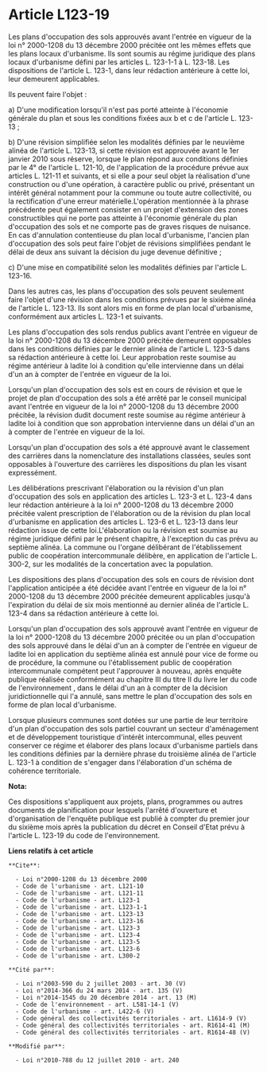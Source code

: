 # Article L123-19

Les plans d'occupation des sols approuvés avant l'entrée en vigueur de la loi n° 2000-1208 du 13 décembre 2000 précitée ont
les mêmes effets que les plans locaux d'urbanisme. Ils sont soumis au régime juridique des plans locaux d'urbanisme défini
par les articles L. 123-1-1 à L. 123-18. Les dispositions de l'article L. 123-1, dans leur rédaction antérieure à cette loi,
leur demeurent applicables. 

Ils peuvent faire l'objet : 

a) D'une modification lorsqu'il n'est pas porté atteinte à l'économie générale du plan et sous les conditions fixées aux b et
c de l'article L. 123-13 ; 

b) D'une révision simplifiée selon les modalités définies par le neuvième alinéa de l'article L. 123-13, si cette révision
est approuvée avant le 1er janvier 2010 sous réserve, lorsque le plan répond aux conditions définies par le 4° de l'article
L. 121-10, de l'application de la procédure prévue aux articles L. 121-11 et suivants, et si elle a pour seul objet la
réalisation d'une construction ou d'une opération, à caractère public ou privé, présentant un intérêt général notamment pour
la commune ou toute autre collectivité, ou la rectification d'une erreur matérielle.L'opération mentionnée à la phrase
précédente peut également consister en un projet d'extension des zones constructibles qui ne porte pas atteinte à l'économie
générale du plan d'occupation des sols et ne comporte pas de graves risques de nuisance. En cas d'annulation contentieuse du
plan local d'urbanisme, l'ancien plan d'occupation des sols peut faire l'objet de révisions simplifiées pendant le délai de
deux ans suivant la décision du juge devenue définitive ; 

c) D'une mise en compatibilité selon les modalités définies par l'article L. 123-16. 

Dans les autres cas, les plans d'occupation des sols peuvent seulement faire l'objet d'une révision dans les conditions
prévues par le sixième alinéa de l'article L. 123-13. Ils sont alors mis en forme de plan local d'urbanisme, conformément aux
articles L. 123-1 et suivants. 

Les plans d'occupation des sols rendus publics avant l'entrée en vigueur de la loi n° 2000-1208 du 13 décembre 2000 précitée
demeurent opposables dans les conditions définies par le dernier alinéa de l'article L. 123-5 dans sa rédaction antérieure à
cette loi. Leur approbation reste soumise au régime antérieur à ladite loi à condition qu'elle intervienne dans un délai d'un
an à compter de l'entrée en vigueur de la loi. 

Lorsqu'un plan d'occupation des sols est en cours de révision et que le projet de plan d'occupation des sols a été arrêté par
le conseil municipal avant l'entrée en vigueur de la loi n° 2000-1208 du 13 décembre 2000 précitée, la révision dudit
document reste soumise au régime antérieur à ladite loi à condition que son approbation intervienne dans un délai d'un an à
compter de l'entrée en vigueur de la loi. 

Lorsqu'un plan d'occupation des sols a été approuvé avant le classement des carrières dans la nomenclature des installations
classées, seules sont opposables à l'ouverture des carrières les dispositions du plan les visant expressément. 

Les délibérations prescrivant l'élaboration ou la révision d'un plan d'occupation des sols en application des articles L.
123-3 et L. 123-4 dans leur rédaction antérieure à la loi n° 2000-1208 du 13 décembre 2000 précitée valent prescription de
l'élaboration ou de la révision du plan local d'urbanisme en application des articles L. 123-6 et L. 123-13 dans leur
rédaction issue de cette loi.L'élaboration ou la révision est soumise au régime juridique défini par le présent chapitre, à
l'exception du cas prévu au septième alinéa. La commune ou l'organe délibérant de l'établissement public de coopération
intercommunale délibère, en application de l'article L. 300-2, sur les modalités de la concertation avec la population. 

Les dispositions des plans d'occupation des sols en cours de révision dont l'application anticipée a été décidée avant
l'entrée en vigueur de la loi n° 2000-1208 du 13 décembre 2000 précitée demeurent applicables jusqu'à l'expiration du délai
de six mois mentionné au dernier alinéa de l'article L. 123-4 dans sa rédaction antérieure à cette loi. 

Lorsqu'un plan d'occupation des sols approuvé avant l'entrée en vigueur de la loi n° 2000-1208 du 13 décembre 2000 précitée
ou un plan d'occupation des sols approuvé dans le délai d'un an à compter de l'entrée en vigueur de ladite loi en application
du septième alinéa est annulé pour vice de forme ou de procédure, la commune ou l'établissement public de coopération
intercommunale compétent peut l'approuver à nouveau, après enquête publique réalisée conformément au chapitre III du titre II
du livre Ier du code de l'environnement , dans le délai d'un an à compter de la décision juridictionnelle qui l'a annulé,
sans mettre le plan d'occupation des sols en forme de plan local d'urbanisme. 

Lorsque plusieurs communes sont dotées sur une partie de leur territoire d'un plan d'occupation des sols partiel couvrant un
secteur d'aménagement et de développement touristique d'intérêt intercommunal, elles peuvent conserver ce régime et élaborer
des plans locaux d'urbanisme partiels dans les conditions définies par la dernière phrase du troisième alinéa de l'article L.
123-1 à condition de s'engager dans l'élaboration d'un schéma de cohérence territoriale.

**Nota:**

Ces dispositions s'appliquent aux projets, plans, programmes ou autres documents de planification pour lesquels l'arrêté
d'ouverture et d'organisation de l'enquête publique est publié à compter du premier jour du sixième mois après la publication
du décret en Conseil d'Etat prévu à l'article L. 123-19 du code de l'environnement.

**Liens relatifs à cet article**

	**Cite**:

	  - Loi n°2000-1208 du 13 décembre 2000
	  - Code de l'urbanisme - art. L121-10
	  - Code de l'urbanisme - art. L121-11
	  - Code de l'urbanisme - art. L123-1
	  - Code de l'urbanisme - art. L123-1-1
	  - Code de l'urbanisme - art. L123-13
	  - Code de l'urbanisme - art. L123-16
	  - Code de l'urbanisme - art. L123-3
	  - Code de l'urbanisme - art. L123-4
	  - Code de l'urbanisme - art. L123-5
	  - Code de l'urbanisme - art. L123-6
	  - Code de l'urbanisme - art. L300-2

	**Cité par**:

	  - Loi n°2003-590 du 2 juillet 2003 - art. 30 (V)
	  - Loi n°2014-366 du 24 mars 2014 - art. 135 (V)
	  - Loi n°2014-1545 du 20 décembre 2014 - art. 13 (M)
	  - Code de l'environnement - art. L581-14-1 (V)
	  - Code de l'urbanisme - art. L422-6 (V)
	  - Code général des collectivités territoriales - art. L1614-9 (V)
	  - Code général des collectivités territoriales - art. R1614-41 (M)
	  - Code général des collectivités territoriales - art. R1614-48 (V)

	**Modifié par**:

	  - Loi n°2010-788 du 12 juillet 2010 - art. 240
